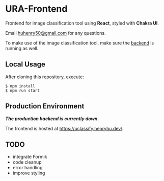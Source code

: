 # URA-Frontend
Frontend for image classification tool using **React**, styled with **Chakra UI**.

Email huhenry50@gmail.com for any questions.

To make use of the image classification tool, make sure the [backend](https://github.com/henryhu1/URA-Backend) is running as well.

## Local Usage
After cloning this repository, execute:
```shell
$ npm install
$ npm run start
```

## Production Environment
***The production backend is currently down.***

The frontend is hosted at https://uclassify.henryhu.dev/.

## TODO
- integrate Formik
- code cleanup
- error handling
- improve styling